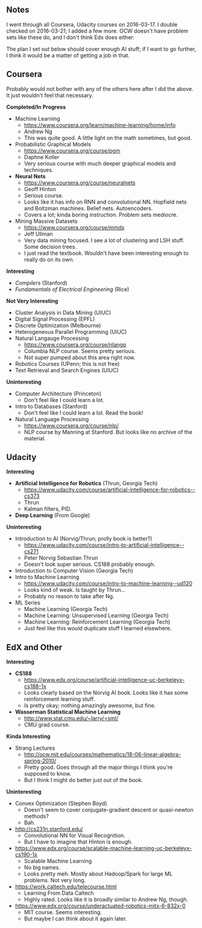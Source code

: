 ## Notes

I went through all Coursera, Udacity courses on 2016-03-17. I double
checked on 2016-03-21; I added a few more. OCW doesn't have problem
sets like these do, and I don't think Edx does either.

The plan I set out below should cover enough AI stuff; if I want to go
further, I think it would be a matter of getting a job in that.

## Coursera

Probably would not bother with any of the others here after I did the
above. It just wouldn't feel that necessary.

**Completed/In Progress**

* Machine Learning
    * https://www.coursera.org/learn/machine-learning/home/info
    * Andrew Ng
    * This was quite good. A little light on the math sometimes, but
      good.
* Probabilistic Graphical Models
    * https://www.coursera.org/course/pgm
    * Daphne Koller
    * Very serious course with much deeper graphical models and
      techniques.
* **Neural Nets**
    * https://www.coursera.org/course/neuralnets
    * Geoff Hinton
    * Serious course.
    * Looks like it has info on RNN and convolutional NN. Hopfield
      nets and Boltzman machines. Belief nets. Autoencoders.
    * Covers a lot; kinda boring instruction. Problem sets mediocre.
* Mining Massive Datasets
    * https://www.coursera.org/course/mmds
    * Jeff Ullman
    * Very data mining focused. I see a lot of clustering and LSH
      stuff. Some decision trees.
    * I just read the textbook. Wouldn't have been interesting enough
      to really do on its own.

**Interesting**

* *Compilers* (Stanford)
* *Fundamentals of Electrical Engineering* (Rice)

**Not Very Interesting**

* Cluster Analysis in Data Mining (UIUC)
* Digital Signal Processing (EPFL)
* Discrete Optimization (Melbourne)
* Heterogeneous Parallel Programming (UIUC)
* Natural Langauge Processing
    * https://www.coursera.org/course/nlangp
    * Columbia NLP course. Seems pretty serious.
    * Not super pumped about this area right now.
* Robotics Courses (UPenn; this is not free)
* Text Retrieval and Search Engines (UIUC)

**Uninteresting**

* Computer Architecture (Princeton)
    * Don't feel like I could learn a lot.
* Intro to Databases (Stanford)
    * Don't feel like I could learn a lot. Read the book!
* Natural Language Processing
    * https://www.coursera.org/course/nlp/
    * NLP course by Manning at Stanford. But looks like no archive of
      the material.

## Udacity

**Interesting**

* **Artificial Intelligence for Robotics** (Thrun, Georgia Tech)
    * https://www.udacity.com/course/artificial-intelligence-for-robotics--cs373
    * Thrun
    * Kalman filters, PID.
* **Deep Learning** (From Google)

**Uninteresting**

* Introduction to AI (Norvig/Thrun; prolly book is better?)
    * https://www.udacity.com/course/intro-to-artificial-intelligence--cs271
    * Peter Norvig Sebastian Thrun
    * Doesn't look super serious. CS188 probably enough.
* Introduction to Computer Vision (Georgia Tech)
* Intro to Machine Learning
    * https://www.udacity.com/course/intro-to-machine-learning--ud120
    * Looks kind of weak. Is taught by Thrun...
    * Probably no reason to take after Ng.
* ML Series
    * Machine Learning (Georgia Tech)
    * Machine Learning: Unsupervised Learning (Georgia Tech)
    * Machine Learning: Reinforcement Learning (Georgia Tech)
    * Just feel like this would duplicate stuff I learned elsewhere.

## EdX and Other

**Interesting**

* **CS188**
    * https://www.edx.org/course/artificial-intelligence-uc-berkeleyx-cs188-1x
    * Looks clearly based on the Norvig AI book. Looks like it has
      some reinforcement learning stuff.
    * Is pretty okay; nothing amazingly awesome, but fine.
* **Wasserman Statistical Machine Learning**
    * http://www.stat.cmu.edu/~larry/=sml/
    * CMU grad course.

**Kinda Interesting**

* Strang Lectures
    * http://ocw.mit.edu/courses/mathematics/18-06-linear-algebra-spring-2010/
    * Pretty good. Goes through all the major things I think you're
      supposed to know.
    * But I think I might do better just out of the book.

**Uninteresting**

* Convex Optimization (Stephen Boyd)
    * Doesn't seem to cover conjugate-gradient descent or quasi-newton
      methods?
    * Bah.
* http://cs231n.stanford.edu/
    * Convolutional NN for Visual Recognition.
    * But I have to imagine that Hinton is enough.
* https://www.edx.org/course/scalable-machine-learning-uc-berkeleyx-cs190-1x
    * Scalable Machine Learning
    * No big names.
    * Looks pretty meh. Mostly about Hadoop/Spark for large ML
      problems. Not very long.
* https://work.caltech.edu/telecourse.html
    * Learning From Data Caltech
    * Highly rated. Looks like it is broadly similar to Andrew Ng,
      though.
* https://www.edx.org/course/underactuated-robotics-mitx-6-832x-0
    * MIT course. Seems interesting.
    * But maybe I can think about it again later.
